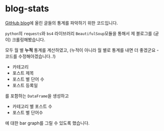 # blog-stats

[GitHub blog](http://assaeunji.github.io/)에 올린 글들의 통계를 파악하기 위한 코드입니다.

`python`의 `requests`와 `bs4` 라이브러리 `BeautifulSoup`모듈을 통해서 제 블로그를 (굳이) 크롤링해봤습니다.

모두 월 별 **누적** 통계를 계산하였고, 
(누적이 아니라 월 별로 통계를 내면 더 좋겠군요 - 코드를 수정해야겠습니다..!)

* 카테고리
* 포스트 제목 
* 포스트 별 단어 수
* 포스트 등록일

를 포함하는 `DataFrame`을 생성하고

* 카테고리 별 포스트 수
* 포스트 별 단어수

에 대한 bar graph를 그릴 수 있도록 했습니다.
